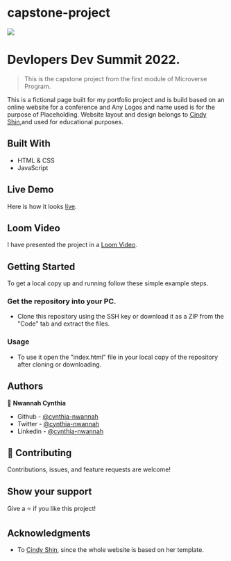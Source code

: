 # capstone-project
![](https://img.shields.io/badge/Microverse-blueviolet)

# Devlopers Dev Summit 2022.

> This is the capstone project from the first module of Microverse Program.

This is a fictional page built for my portfolio project
and is build based on an online website for a conference and Any Logos
and name used is for the purpose of Placeholding. Website layout and design belongs to
[Cindy Shin](https://www.behance.net/adagio07),and used for educational purposes.

## Built With

- HTML & CSS
- JavaScript

## Live Demo
Here is how it looks [live](https://cynthia-nwannah.github.io/capstone-project/).

## Loom Video
I have presented the project in a [Loom Video](https://www.loom.com/share/764a396dfc6349c9bd10b13278f9c037).

## Getting Started

To get a local copy up and running follow these simple example steps.

### Get the repository into your PC.

- Clone this repository using the SSH key or download it as a ZIP from the "Code" tab and extract the files.

### Usage

- To use it open the "index.html" file in your local copy of the repository after cloning or downloading.

## Authors

👤 **Nwannah Cynthia**

- Github - [@cynthia-nwannah](https://github.com/cynthia-nwannah)
- Twitter - [@cynthia-nwannah](https://twitter.com/CynthiaNwannah)
- Linkedin - [@cynthia-nwannah](https://www.linkedin.com/in/cynthia-nwannah/)

## 🤝 Contributing

Contributions, issues, and feature requests are welcome!

## Show your support

Give a ⭐️ if you like this project!

## Acknowledgments

- To [Cindy Shin](https://www.behance.net/adagio07), since the whole website is based on her template.

